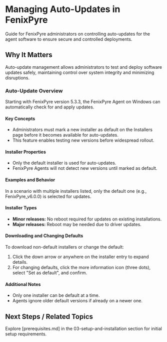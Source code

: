 # Managing Auto-Updates in FenixPyre

Guide for FenixPyre administrators on controlling auto-updates for the agent software to ensure secure and controlled deployments.


## Why It Matters
Auto-update management allows administrators to test and deploy software updates safely, maintaining control over system integrity and minimizing disruptions.

### Auto-Update Overview
Starting with FenixPyre version 5.3.3, the FenixPyre Agent on Windows can automatically check for and apply updates.

#### Key Concepts
- Administrators must mark a new installer as default on the Installers page before it becomes available for auto-updates.
- This feature enables testing new versions before widespread rollout.

#### Installer Properties
- Only the default installer is used for auto-updates.
- FenixPyre Agents will not detect new versions until marked as default.

<!-- DIAGRAM: ./media/04-admin-guide/installers-flow.svg | Alt: Flow diagram for installer selection and updates -->

#### Examples and Behavior
In a scenario with multiple installers listed, only the default one (e.g., FenixPyre_v6.0.0) is selected for updates.

#### Installer Types
- **Minor releases:** No reboot required for updates on existing installations.
- **Major releases:** Reboot may be needed due to driver updates.

#### Downloading and Changing Defaults
To download non-default installers or change the default:
1. Click the down arrow or anywhere on the installer entry to expand details.
2. For changing defaults, click the more information icon (three dots), select "Set as default", and confirm.

<!-- GIF: ./media/04-admin-guide/change-default-installer.gif | Alt: Demonstration of changing the default installer -->

#### Additional Notes
- Only one installer can be default at a time.
- Agents ignore older default versions if already on a newer one.

## Next Steps / Related Topics
Explore [prerequisites.md] in the 03-setup-and-installation section for initial setup requirements.
